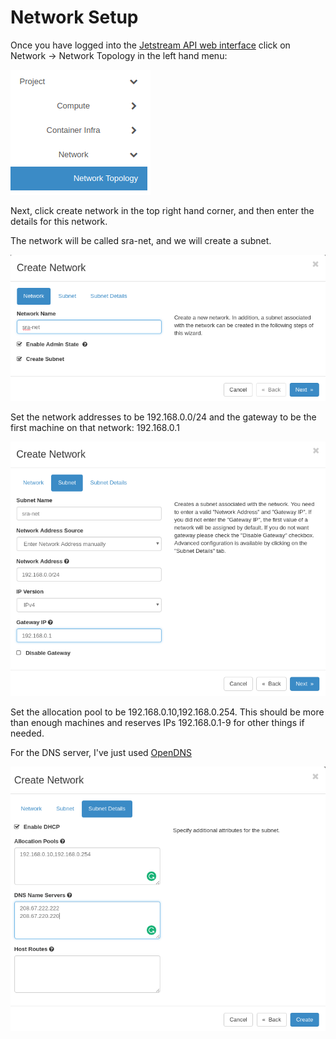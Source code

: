 # Network Setup

Once you have logged into the [Jetstream API web interface](https://jblb.jetstream-cloud.org/dashboard/auth/login/?next=/dashboard/) click on Network -> Network Topology in the left hand menu:

![Network topology](images/network0.png)

Next, click create network in the top right hand corner, and then enter the details for this network.

The network will be called sra-net, and we will create a subnet.

![Network details](images/network1.png)

Set the network addresses to be 192.168.0.0/24 and the gateway to be the first machine on that network: 192.168.0.1

![Network setup](images/network2.png)

Set the allocation pool to be 192.168.0.10,192.168.0.254. This should be more than enough machines and reserves IPs 192.168.0.1-9 for other things if needed.

For the DNS server, I've just used [OpenDNS](https://www.opendns.com)

![Subnet setup](images/network3.png)




